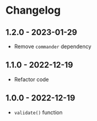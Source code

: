 # Changelog

## 1.2.0 - 2023-01-29

- Remove `commander` dependency

## 1.1.0 - 2022-12-19

- Refactor code

## 1.0.0 - 2022-12-19

- `validate()` function
